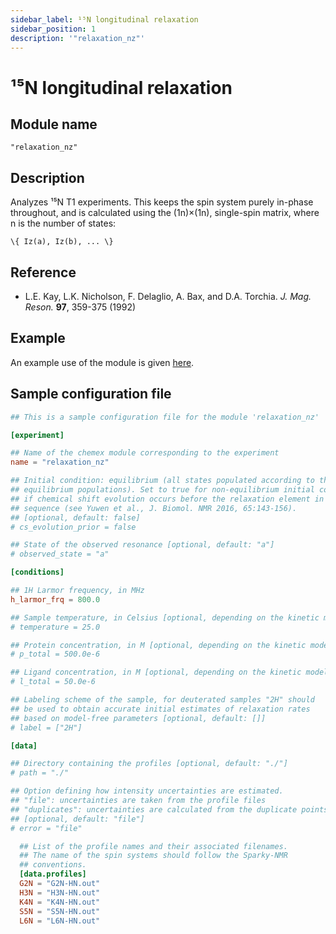 ```yaml
---
sidebar_label: ¹⁵N longitudinal relaxation
sidebar_position: 1
description: '"relaxation_nz"'
---
```


# ¹⁵N longitudinal relaxation

## Module name

`"relaxation_nz"`

## Description

Analyzes ¹⁵N T1 experiments. This keeps the spin system purely in-phase
throughout, and is calculated using the (1n)×(1n), single-spin matrix, where n
is the number of states:

    \{ Iz(a), Iz(b), ... \}

## Reference

-   L.E. Kay, L.K. Nicholson, F. Delaglio, A. Bax, and D.A. Torchia. _J. Mag.
    Reson._ **97**, 359-375 (1992)

## Example

An example use of the module is given
[here](https://github.com/gbouvignies/chemex/tree/master/examples/Experiments/RELAXATION_NZ/).

## Sample configuration file

```toml title="experiment.toml"
## This is a sample configuration file for the module 'relaxation_nz'

[experiment]

## Name of the chemex module corresponding to the experiment
name = "relaxation_nz"

## Initial condition: equilibrium (all states populated according to their
## equilibrium populations). Set to true for non-equilibrium initial condition
## if chemical shift evolution occurs before the relaxation element in your pulse
## sequence (see Yuwen et al., J. Biomol. NMR 2016, 65:143-156).
## [optional, default: false]
# cs_evolution_prior = false

## State of the observed resonance [optional, default: "a"]
# observed_state = "a"

[conditions]

## 1H Larmor frequency, in MHz
h_larmor_frq = 800.0

## Sample temperature, in Celsius [optional, depending on the kinetic model]
# temperature = 25.0

## Protein concentration, in M [optional, depending on the kinetic model]
# p_total = 500.0e-6

## Ligand concentration, in M [optional, depending on the kinetic model]
# l_total = 50.0e-6

## Labeling scheme of the sample, for deuterated samples "2H" should
## be used to obtain accurate initial estimates of relaxation rates
## based on model-free parameters [optional, default: []]
# label = ["2H"]

[data]

## Directory containing the profiles [optional, default: "./"]
# path = "./"

## Option defining how intensity uncertainties are estimated.
## "file": uncertainties are taken from the profile files
## "duplicates": uncertainties are calculated from the duplicate points
## [optional, default: "file"]
# error = "file"

  ## List of the profile names and their associated filenames.
  ## The name of the spin systems should follow the Sparky-NMR
  ## conventions.
  [data.profiles]
  G2N = "G2N-HN.out"
  H3N = "H3N-HN.out"
  K4N = "K4N-HN.out"
  S5N = "S5N-HN.out"
  L6N = "L6N-HN.out"
```
